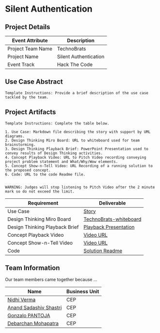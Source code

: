 
 
# Silent Authentication

## Project Details

| Event Attribute| Description |
| --- | --- |
| Project Team Name | TechnoBrats |
| Project Name | Silent Authentication |
| Event Track | Hack The Code |
 
## Use Case Abstract
```
Template Instructions: Provide a brief description of the use case tackled by the team.
```

## Project Artifacts
```
Template Instructions: Complete the table below.

1. Use Case: Markdown file describing the story with support by UML diagrams. 
2. Design Thinking Miro Board: URL to whiteboard used for team brainstorming. 
3. Design Thinking Playback Brief: PowerPoint Presentation used to convey results of Design Thinking activities.
4. Concept Playback Video: URL to Pitch Video recording conveying project problem statement and What/Why/Wow elements.
5. Concept Show-n-Tell Video: URL Recording of a running solution to the proposed concept. 
6. Code: URL to the code Readme file. 

 
WARNING: Judges will stop listening to Pitch Video after the 2 minute mark so do not exceed the limit.
```

| Requirement | Deliverable |
| --- | --- |
| Use Case | [Story](./designs/story-template.md) |
| Design Thinking Miro Board | [TechnoBrats-whiteboard](https://miro.com/app/board/uXjVPduh5Rs=/) |
| Design Thinking Playback Brief | [Playback Presentation](./presentations/TruCreds-TechnoBrats.pptx)|
| Concept Playback Video | [Video URL]()|
| Concept Show-n-Tell Video | [Video URL]() |
| Code |  [Solution Readme](./hackprokect/README.md) |


## Team Information

Our team members came together because ...
 
| Name | Business Unit |
| --- | --- |
| [Nidhi Verma](mailto:nidhiverma@discover.com) | CEP |
| [Anand Sadashiv Shastri](mailto:anandsadashivshastri@discover.com) | CEP |
| [Gonzalo PANTOJA](mailto:gonzalopantoja@discover.com) | CEP |
| [Debarchan Mohapatra](mailto:debarchanmohapatra@discover.com) | CEP |

